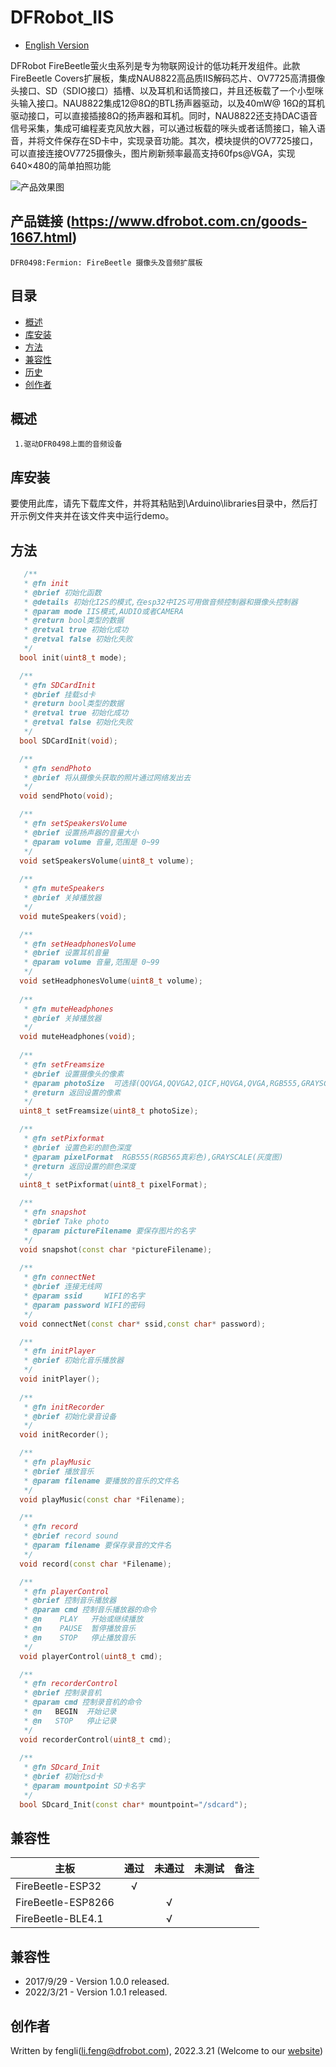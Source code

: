 # DFRobot_IIS
- [English Version](./README.md)

DFRobot FireBeetle萤火虫系列是专为物联网设计的低功耗开发组件。此款FireBeetle Covers扩展板，集成NAU8822高品质IIS解码芯片、OV7725高清摄像头接口、SD（SDIO接口）插槽、以及耳机和话筒接口，并且还板载了一个小型咪头输入接口。NAU8822集成12@8Ω的BTL扬声器驱动，以及40mW@
16Ω的耳机驱动接口，可以直接插接8Ω的扬声器和耳机。同时，NAU8822还支持DAC语音信号采集，集成可编程麦克风放大器，可以通过板载的咪头或者话筒接口，输入语音，并将文件保存在SD卡中，实现录音功能。其次，模块提供的OV7725接口，可以直接连接OV7725摄像头，图片刷新频率最高支持60fps@VGA，实现640×480的简单拍照功能

![产品效果图](./resources/images/DFR0498.jpg)

## 产品链接 (https://www.dfrobot.com.cn/goods-1667.html)
    DFR0498:Fermion: FireBeetle 摄像头及音频扩展板

## 目录

  * [概述](#概述)
  * [库安装](#库安装)
  * [方法](#方法)
  * [兼容性](#兼容性)
  * [历史](#历史)
  * [创作者](#创作者)

## 概述

     1.驱动DFR0498上面的音频设备
   
## 库安装
要使用此库，请先下载库文件，并将其粘贴到\Arduino\libraries目录中，然后打开示例文件夹并在该文件夹中运行demo。

## 方法

```C++
   /**
   * @fn init
   * @brief 初始化函数
   * @details 初始化I2S的模式,在esp32中I2S可用做音频控制器和摄像头控制器
   * @param mode IIS模式,AUDIO或者CAMERA 
   * @return bool类型的数据
   * @retval true 初始化成功
   * @retval false 初始化失败
   */
  bool init(uint8_t mode);

  /**
   * @fn SDCardInit
   * @brief 挂载sd卡
   * @return bool类型的数据
   * @retval true 初始化成功
   * @retval false 初始化失败
   */
  bool SDCardInit(void);

  /**
   * @fn sendPhoto
   * @brief 将从摄像头获取的照片通过网络发出去
   */
  void sendPhoto(void);

  /**
   * @fn setSpeakersVolume
   * @brief 设置扬声器的音量大小
   * @param volume 音量,范围是 0~99
   */
  void setSpeakersVolume(uint8_t volume);
  
  /**
   * @fn muteSpeakers
   * @brief 关掉播放器
   */
  void muteSpeakers(void);

  /**
   * @fn setHeadphonesVolume
   * @brief 设置耳机音量
   * @param volume 音量,范围是 0~99
   */
  void setHeadphonesVolume(uint8_t volume);
  
  /**
   * @fn muteHeadphones
   * @brief 关掉播放器
   */
  void muteHeadphones(void);
  
  /**
   * @fn setFreamsize
   * @brief 设置摄像头的像素
   * @param photoSize  可选择(QQVGA,QQVGA2,QICF,HQVGA,QVGA,RGB555,GRAYSCALE)
   * @return 返回设置的像素
   */
  uint8_t setFreamsize(uint8_t photoSize);

  /**
   * @fn setPixformat
   * @brief 设置色彩的颜色深度
   * @param pixelFormat  RGB555(RGB565真彩色),GRAYSCALE(灰度图)
   * @return 返回设置的颜色深度
   */
  uint8_t setPixformat(uint8_t pixelFormat);

  /**
   * @fn snapshot
   * @brief Take photo
   * @param pictureFilename 要保存图片的名字
   */ 
  void snapshot(const char *pictureFilename);
  
  /**
   * @fn connectNet
   * @brief 连接无线网
   * @param ssid     WIFI的名字
   * @param password WIFI的密码
   */ 
  void connectNet(const char* ssid,const char* password);

  /**
   * @fn initPlayer
   * @brief 初始化音乐播放器
   */
  void initPlayer();
  
  /**
   * @fn initRecorder
   * @brief 初始化录音设备
   */
  void initRecorder();

  /**
   * @fn playMusic
   * @brief 播放音乐
   * @param filename 要播放的音乐的文件名
   */
  void playMusic(const char *Filename);

  /**
   * @fn record
   * @brief record sound
   * @param filename 要保存录音的文件名
   */
  void record(const char *Filename);

  /**
   * @fn playerControl
   * @brief 控制音乐播放器
   * @param cmd 控制音乐播放器的命令
   * @n    PLAY   开始或继续播放
   * @n    PAUSE  暂停播放音乐
   * @n    STOP   停止播放音乐
   */
  void playerControl(uint8_t cmd);

  /**
   * @fn recorderControl
   * @brief 控制录音机
   * @param cmd 控制录音机的命令
   * @n   BEGIN  开始记录
   * @n   STOP   停止记录
   */
  void recorderControl(uint8_t cmd);
  
  /**
   * @fn SDcard_Init
   * @brief 初始化sd卡
   * @param mountpoint SD卡名字
   */
  bool SDcard_Init(const char* mountpoint="/sdcard");

```

## 兼容性

主板               | 通过  | 未通过   | 未测试   | 备注
------------------ | :----------: | :----------: | :---------: | -----
FireBeetle-ESP32  |      √       |             |            | 
FireBeetle-ESP8266  |             |      √       |            | 
FireBeetle-BLE4.1 |             |       √      |            | 


## 兼容性


- 2017/9/29 - Version 1.0.0 released.
- 2022/3/21 - Version 1.0.1 released.

## 创作者


Written by fengli(li.feng@dfrobot.com), 2022.3.21 (Welcome to our [website](https://www.dfrobot.com/))



